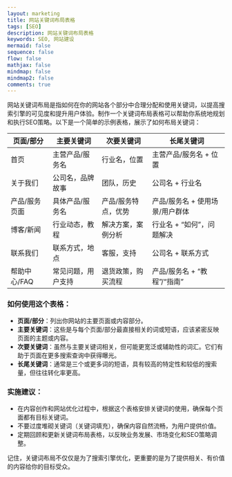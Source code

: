 ```yaml
---
layout: marketing
title: 网站关键词布局表格
tags: [SEO]
description: 网站关键词布局表格
keywords: SEO, 网站建设
mermaid: false
sequence: false
flow: false
mathjax: false
mindmap: false
mindmap2: false
comments: true
---
```


网站关键词布局是指如何在你的网站各个部分中合理分配和使用关键词，以提高搜索引擎的可见度和提升用户体验。制作一个关键词布局表格可以帮助你系统地规划和执行SEO策略。以下是一个简单的示例表格，展示了如何布局关键词：

| 页面/部分     | 主要关键词         | 次要关键词          | 长尾关键词                      |
| ------------- | ------------------ | ------------------- | ------------------------------- |
| 首页          | 主营产品/服务名    | 行业名，位置        | 主营产品/服务名 + 位置          |
| 关于我们      | 公司名，品牌故事   | 团队，历史          | 公司名 + 行业名                 |
| 产品/服务页面 | 具体产品/服务名    | 产品/服务特点，优势 | 产品/服务名 + 使用场景/用户群体 |
| 博客/新闻     | 行业动态，教程     | 解决方案，案例分析  | 行业名 + “如何”，问题解决       |
| 联系我们      | 联系方式，地点     | 客服，支持          | 公司名 + 联系方式               |
| 帮助中心/FAQ  | 常见问题，用户支持 | 退货政策，购买流程  | 产品/服务名 + “教程”/“指南”     |

### **如何使用这个表格：**

- **页面/部分**：列出你网站的主要页面或内容部分。
- **主要关键词**：这些是与每个页面/部分最直接相关的词或短语，应该紧密反映页面的主题或内容。
- **次要关键词**：虽然与主要关键词相关，但可能更宽泛或辅助性的词汇。它们有助于页面在更多搜索查询中获得曝光。
- **长尾关键词**：通常是三个或更多词的短语，具有较高的特定性和较低的搜索量，但往往转化率更高。

### **实施建议：**

- 在内容创作和网站优化过程中，根据这个表格安排关键词的使用，确保每个页面都有目标关键词。
- 不要过度堆砌关键词（关键词填充），确保内容自然流畅，为用户提供价值。
- 定期回顾和更新关键词布局表格，以反映业务发展、市场变化和SEO策略调整。

记住，关键词布局不仅仅是为了搜索引擎优化，更重要的是为了提供相关、有价值的内容给你的目标受众。